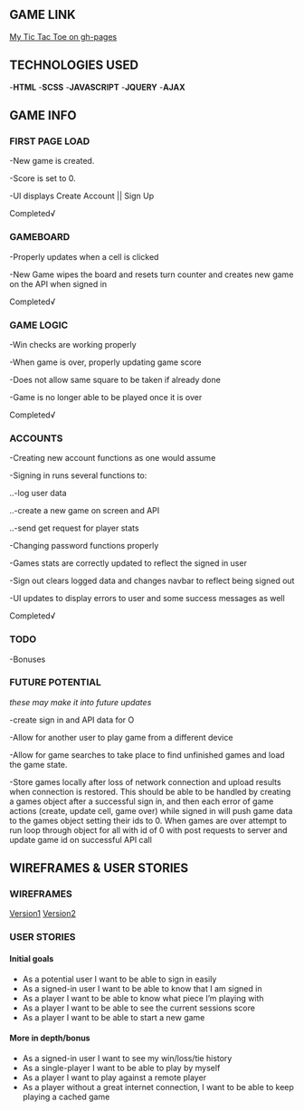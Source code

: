 ## GAME LINK
[My Tic Tac Toe on gh-pages](https://ko-stant.github.io/tic-tac-toe-project/ "K-Stant Tic-Tac-Toe")

## TECHNOLOGIES USED

-__HTML__
-__SCSS__
-__JAVASCRIPT__
-__JQUERY__
-__AJAX__

## GAME INFO

### FIRST PAGE LOAD

-New game is created.

-Score is set to 0.

-UI displays Create Account || Sign Up

Completed√

### GAMEBOARD

-Properly updates when a cell is clicked

-New Game wipes the board and resets turn counter and creates new game on the
API when signed in

Completed√

### GAME LOGIC

-Win checks are working properly

-When game is over, properly updating game score

-Does not allow same square to be taken if already done

-Game is no longer able to be played once it is over

Completed√

### ACCOUNTS

-Creating new account functions as one would assume

-Signing in runs several functions to:

..-log user data

..-create a new game on screen and API

..-send get request for player stats

-Changing password functions properly

-Games stats are correctly updated to reflect the signed in user

-Sign out clears logged data and changes navbar to reflect being signed out

-UI updates to display errors to user and some success messages as well

Completed√


### TODO

-Bonuses

### FUTURE POTENTIAL
_these may make it into future updates_

-create sign in and API data for O

-Allow for another user to play game from a different device

-Allow for game searches to take place to find unfinished games and load the game state.

-Store games locally after loss of network connection and upload results when connection is restored. This should be able to be handled by creating a games object after a successful sign in, and then each error of game actions (create, update cell, game over) while signed in will push game data to the games object setting their ids to 0. When games are over attempt to run loop through object for all with id of 0 with post requests to server and update game id on successful API call

## WIREFRAMES & USER STORIES

### WIREFRAMES

[Version1](../master/assests/images/wireframe-v1.jpg)
[Version2](../master/assests/images/wireframe-v2.jpg)

### USER STORIES
#### Initial goals

- As a potential user I want to be able to sign in easily
- As a signed-in user I want to be able to know that I am signed in
- As a player I want to be able to know what piece I’m playing with
- As a player I want to be able to see the current sessions score
- As a player I want to be able to start a new game

#### More in depth/bonus

- As a signed-in user I want to see my win/loss/tie history
- As a single-player I want to be able to play by myself
- As a player I want to play against a remote player
- As a player without a great internet connection, I want to be able to keep playing a cached game
